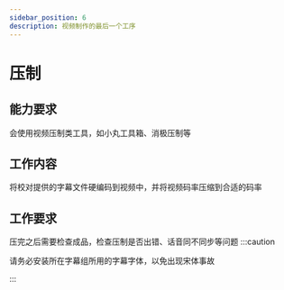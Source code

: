 ```yaml
---
sidebar_position: 6
description: 视频制作的最后一个工序
---
```


# 压制
## 能力要求
会使用视频压制类工具，如小丸工具箱、消极压制等

## 工作内容

将校对提供的字幕文件硬编码到视频中，并将视频码率压缩到合适的码率

## 工作要求

压完之后需要检查成品，检查压制是否出错、话音同不同步等问题
:::caution

请务必安装所在字幕组所用的字幕字体，以免出现宋体事故

:::
